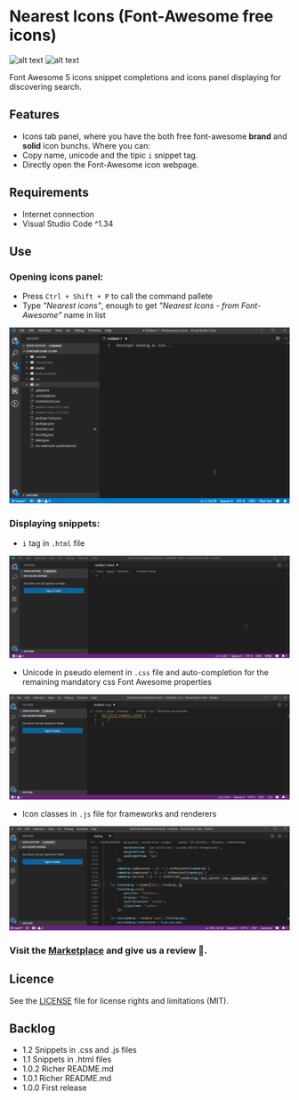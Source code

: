 # Nearest Icons (Font-Awesome free icons)

![alt text](https://img.shields.io/badge/font--awesome-5.x-blue.svg "font-awesome version badge") ![alt text](https://img.shields.io/badge/License-MIT-red.svg "License badge")

Font Awesome 5 icons snippet completions and icons panel displaying for discovering search.

## Features

 - Icons tab panel, where you have the both free font-awesome **brand** and **solid** icon bunchs. Where you can:
  - Copy name, unicode and the tipic `i` snippet tag.
  - Directly open the Font-Awesome icon webpage.

## Requirements

 - Internet connection 
 - Visual Studio Code ^1.34

## Use 

### Opening icons panel:

 - Press `Ctrl + Shift + P` to call the command pallete 
 - Type *"Nearest icons"*, enough to get *"Nearest Icons - from Font-Awesome"* name in list

![alt text](./media/panel-demo.gif "Panel demo gif")

### Displaying snippets:

 - `i` tag in `.html` file

![alt text](./media/snippets-html-demo.gif "Snippets demo gif html")

 - Unicode in pseudo element in `.css` file and auto-completion for the remaining mandatory css Font Awesome properties 

![alt text](./media/snippets-css-demo.gif "Snippets demo gif css")

 - Icon classes in `.js` file for frameworks and renderers

![alt text](./media/snippets-js-demo.gif "Snippets demo gif javascript")

### Visit the [Marketplace](https://marketplace.visualstudio.com/items?itemName=abax.nearest-icons) and give us a review :clap:.

## Licence

See the [LICENSE](LICENSE.md) file for license rights and limitations (MIT).

## Backlog

 - 1.2 Snippets in .css and .js files
 - 1.1 Snippets in .html files
 - 1.0.2 Richer README.md
 - 1.0.1 Richer README.md
 - 1.0.0 First release
